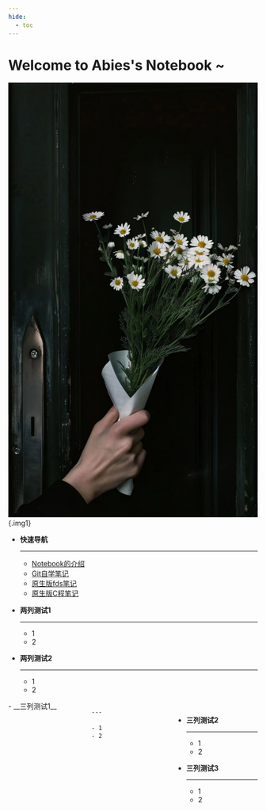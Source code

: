 ```yaml
---
hide:
  - toc
---
```


# Welcome to Abies's Notebook ~

<div class="grid cards" markdown>

![示例](images/flower-dark.jpg){.img1}

-   __快速导航__

    ---

    - [Notebook的介绍](介绍/Notebook介绍.md) 
    - [Git自学笔记](自学记录/Git/git.md)
    - [原生版fds笔记](课程笔记/数据结构基础/fdsNote.md)
    - [原生版C程笔记](课程笔记/C语言程序设计/CNote.md)

- __两列测试1__

    ---
    
    - 1
    - 2

- __两列测试2__

    ---
    
    - 1
    - 2

</div>

<div class="grid cards" style="display: grid; grid-template-columns: 1fr 1fr 1fr;" markdown>
- __三列测试1__

    ---
    
    - 1
    - 2
  
- __三列测试2__

    ---
    
    - 1
    - 2

- __三列测试3__

    ---
    
    - 1
    - 2
</div>
